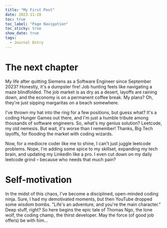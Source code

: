 ```yaml
---
title: "My First Post"
date: 2023-11-20
toc: true
toc_label: "Page Navigation"
toc_sticky: true
show_date: true
tags:
  - Journal Entry
---
```


# The next chapter
My life after quitting Siemens as a Software Engineer since September 2023? Honestly, it's a dumpster fire! Job hunting feels like navigating a maze blindfolded. The job market is as dry as a desert, layoffs are raining down, and the economy is on a permanent coffee break. My plans? Oh, they're just sipping margaritas on a beach somewhere.

I've thrown my hat into the ring for a few positions, but guess what? It's a coding Hunger Games out there, and I'm just a humble tribute among thousands of software engineers. So, what's my genius solution? Leetcode, my old nemesis. But wait, it's worse than I remember! Thanks, Big Tech layoffs, for flooding the market with coding wizards.

Now, for a mediocre coder like me to shine, I can't just juggle leetcode problems. Nope, I'm adding some spice to my skillset, expanding my tech brain, and updating my LinkedIn like a pro. I even cut down on my daily leetcode grind – because who needs that much pain?

# Self-motivation
In the midst of this chaos, I've become a disciplined, open-minded coding ninja. Sure, I had my demotivated moments, but then YouTube dropped some wisdom bombs. "Life's an adventure, and you're the main character." Deep stuff, right? So here begins the epic tale of Thomas Ngo, the lone wolf, the coding champ, the thirst developer. May the force (of good job offers) be with him...